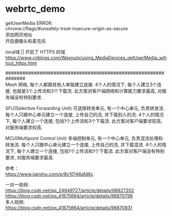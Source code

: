 # webrtc_demo  

getUserMedia ERROR:  
chrome://flags/#unsafely-treat-insecure-origin-as-secure  
添加网页地址  
开启摄像头和麦克风  

local域 || 开启了 HTTPS 的域  
https://www.cnblogs.com/Wayou/p/using_MediaDevices_getUserMedia_wihtout_https.html

###############################################################  
Mesh 网格, 每个人都跟其他人单独建立连接. 4个人的情况下, 每个人建立3个连接, 也就是3个上传流和3个下载流. 此方案对客户端网络和计算能力要求最高, 对服务端没有特别要求.

SFU(Selective Forwarding Unit) 可选择转发单元, 有一个中心单元, 负责转发流. 每个人只跟中心单元建立一个连接, 上传自己的流, 并下载别人的流. 4个人的情况下, 每个人建立一个连接, 包括1个上传流和3个下载流. 此方案对客户端要求较高, 对服务端要求较高.

MCU(Multipoint Control Unit) 多端控制单元, 有一个中心单元, 负责混流处理和转发流. 每个人只跟中心单元建立一个连接, 上传自己的流, 并下载混流. 4个人的情况下, 每个人建立一个连接, 包括1个上传流和1个下载流. 此方案对客户端没有特别要求, 对服务端要求最高.

参考：  
https://www.jianshu.com/p/8c10146afd6c

一对一视频:  
https://blog.csdn.net/qq_24949727/article/details/68927202  
https://blog.csdn.net/qq_41875664/article/details/98870798  
多人视频:  
https://blog.csdn.net/qq_41875664/article/details/98870831  
